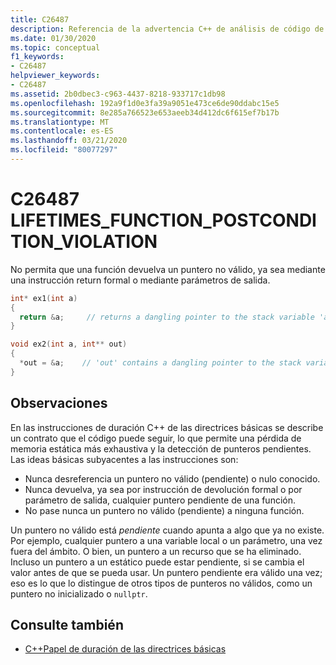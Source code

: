 ```yaml
---
title: C26487
description: Referencia de la advertencia C++ de análisis de código de Visual C++ Studio C26487 de las instrucciones básicas.
ms.date: 01/30/2020
ms.topic: conceptual
f1_keywords:
- C26487
helpviewer_keywords:
- C26487
ms.assetid: 2b0dbec3-c963-4437-8218-933717c1db98
ms.openlocfilehash: 192a9f1d0e3fa39a9051e473ce6de90ddabc15e5
ms.sourcegitcommit: 8e285a766523e653aeeb34d412dc6f615ef7b17b
ms.translationtype: MT
ms.contentlocale: es-ES
ms.lasthandoff: 03/21/2020
ms.locfileid: "80077297"
---
```

# <a name="c26487-lifetimes_function_postcondition_violation"></a>C26487 LIFETIMES_FUNCTION_POSTCONDITION_VIOLATION

No permita que una función devuelva un puntero no válido, ya sea mediante una instrucción return formal o mediante parámetros de salida.

```cpp
int* ex1(int a)
{
  return &a;     // returns a dangling pointer to the stack variable 'a'
}

void ex2(int a, int** out)
{
  *out = &a;    // 'out' contains a dangling pointer to the stack variable 'a'
}
```

## <a name="remarks"></a>Observaciones

En las instrucciones de duración C++ de las directrices básicas se describe un contrato que el código puede seguir, lo que permite una pérdida de memoria estática más exhaustiva y la detección de punteros pendientes. Las ideas básicas subyacentes a las instrucciones son:

- Nunca desreferencia un puntero no válido (pendiente) o nulo conocido.
- Nunca devuelva, ya sea por instrucción de devolución formal o por parámetro de salida, cualquier puntero pendiente de una función.
- No pase nunca un puntero no válido (pendiente) a ninguna función.

Un puntero no válido está *pendiente* cuando apunta a algo que ya no existe. Por ejemplo, cualquier puntero a una variable local o un parámetro, una vez fuera del ámbito. O bien, un puntero a un recurso que se ha eliminado. Incluso un puntero a un estático puede estar pendiente, si se cambia el valor antes de que se pueda usar. Un puntero pendiente era válido una vez; eso es lo que lo distingue de otros tipos de punteros no válidos, como un puntero no inicializado o `nullptr`.

## <a name="see-also"></a>Consulte también

- [C++Papel de duración de las directrices básicas](https://github.com/isocpp/CppCoreGuidelines/blob/master/docs/Lifetime.pdf)
